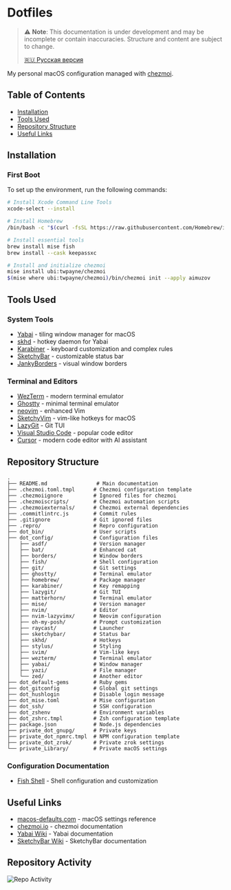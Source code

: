 # Dotfiles

> ⚠️ **Note**: This documentation is under development and may be incomplete or contain inaccuracies. Structure and content are subject to change.
>
> [🇷🇺 Русская версия](README.ru.md)

My personal macOS configuration managed with [chezmoi](https://www.chezmoi.io/).

## Table of Contents

- [Installation](#installation)
- [Tools Used](#tools-used)
- [Repository Structure](#repository-structure)
- [Useful Links](#useful-links)

## Installation

### First Boot

To set up the environment, run the following commands:

```sh
# Install Xcode Command Line Tools
xcode-select --install

# Install Homebrew
/bin/bash -c "$(curl -fsSL https://raw.githubusercontent.com/Homebrew/install/master/install.sh)"

# Install essential tools
brew install mise fish
brew install --cask keepassxc

# Install and initialize chezmoi
mise install ubi:twpayne/chezmoi
$(mise where ubi:twpayne/chezmoi)/bin/chezmoi init --apply aimuzov
```

## Tools Used

### System Tools

- [Yabai](https://github.com/koekeishiya/yabai) - tiling window manager for macOS
- [skhd](https://github.com/koekeishiya/skhd) - hotkey daemon for Yabai
- [Karabiner](https://karabiner-elements.pqrs.org) - keyboard customization and complex rules
- [SketchyBar](https://github.com/FelixKratz/SketchyBar) - customizable status bar
- [JankyBorders](https://github.com/FelixKratz/JankyBorders) - visual window borders

### Terminal and Editors

- [WezTerm](https://wezfurlong.org/wezterm) - modern terminal emulator
- [Ghostty](https://github.com/mitchellh/ghostty) - minimal terminal emulator
- [neovim](https://github.com/neovim/neovim) - enhanced Vim
- [SketchyVim](https://github.com/FelixKratz/SketchyVim) - vim-like hotkeys for macOS
- [LazyGit](https://github.com/jesseduffield/lazygit) - Git TUI
- [Visual Studio Code](https://code.visualstudio.com/) - popular code editor
- [Cursor](https://cursor.sh/) - modern code editor with AI assistant

## Repository Structure

```
.
├── README.md                # Main documentation
├── .chezmoi.toml.tmpl      # Chezmoi configuration template
├── .chezmoiignore          # Ignored files for chezmoi
├── .chezmoiscripts/        # Chezmoi automation scripts
├── .chezmoiexternals/      # Chezmoi external dependencies
├── .commitlintrc.js        # Commit rules
├── .gitignore              # Git ignored files
├── .repro/                 # Repro configuration
├── dot_bin/                # User scripts
├── dot_config/             # Configuration files
│   ├── asdf/               # Version manager
│   ├── bat/                # Enhanced cat
│   ├── borders/            # Window borders
│   ├── fish/               # Shell configuration
│   ├── git/                # Git settings
│   ├── ghostty/            # Terminal emulator
│   ├── homebrew/           # Package manager
│   ├── karabiner/          # Key remapping
│   ├── lazygit/            # Git TUI
│   ├── matterhorn/         # Terminal emulator
│   ├── mise/               # Version manager
│   ├── nvim/               # Editor
│   ├── nvim-lazyvimx/      # Neovim configuration
│   ├── oh-my-posh/         # Prompt customization
│   ├── raycast/            # Launcher
│   ├── sketchybar/         # Status bar
│   ├── skhd/               # Hotkeys
│   ├── stylus/             # Styling
│   ├── svim/               # Vim-like keys
│   ├── wezterm/            # Terminal emulator
│   ├── yabai/              # Window manager
│   ├── yazi/               # File manager
│   └── zed/                # Another editor
├── dot_default-gems        # Ruby gems
├── dot_gitconfig           # Global git settings
├── dot_hushlogin           # Disable login message
├── dot_mise.toml           # Mise configuration
├── dot_ssh/                # SSH configuration
├── dot_zshenv              # Environment variables
├── dot_zshrc.tmpl          # Zsh configuration template
├── package.json            # Node.js dependencies
├── private_dot_gnupg/      # Private keys
├── private_dot_npmrc.tmpl  # NPM configuration template
├── private_dot_zrok/       # Private zrok settings
└── private_Library/        # Private macOS settings
```

### Configuration Documentation

- [Fish Shell](dot_config/fish/README.md) - Shell configuration and customization

## Useful Links

- [macos-defaults.com](https://macos-defaults.com/) - macOS settings reference
- [chezmoi.io](https://www.chezmoi.io/) - chezmoi documentation
- [Yabai Wiki](https://github.com/koekeishiya/yabai/wiki) - Yabai documentation
- [SketchyBar Wiki](https://github.com/FelixKratz/SketchyBar/wiki) - SketchyBar documentation

## Repository Activity

![Repo Activity](https://repobeats.axiom.co/api/embed/5f836ec617e98ecfa2c81e02c79aaa806f7bc42e.svg "Repobeats analytics image")
